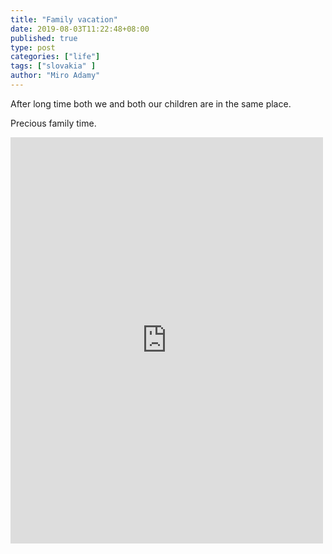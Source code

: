 ```yaml
---
title: "Family vacation"
date: 2019-08-03T11:22:48+08:00
published: true
type: post
categories: ["life"]
tags: ["slovakia" ]
author: "Miro Adamy"
---
```


After long time both we and both our children are in the same place. 

Precious family time.

<iframe src="https://www.facebook.com/plugins/post.php?href=https%3A%2F%2Fwww.facebook.com%2Fmiro.adamy%2Fposts%2F10217965496863016&width=500" width="500" height="650" style="border:none;overflow:hidden" scrolling="no" frameborder="0" allowTransparency="true" allow="encrypted-media"></iframe>